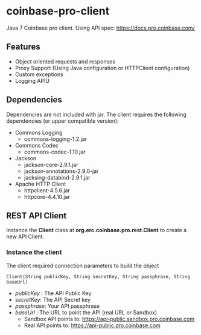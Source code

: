 # coinbase-pro-client

Java 7 Coinbase pro client. Using API spec: https://docs.pro.coinbase.com/



## Features

* Object oriented requests and responses
* Proxy Support (Using Java configuration or HTTPClient configuration)
* Custom exceptions
* Logging APIU

## Dependencies

Dependencies are not included with jar. The client requires the following dependencies (or upper compatible version):

* Commons Logging
    * commons-logging-1.2.jar
* Commons Codec
    * commons-codec-1.10.jar
* Jackson
    * jackson-core-2.9.1.jar
    * jackson-annotations-2.9.0-jar
    * jacksing-databind-2.9.1.jar
* Apache HTTP Client
    * httpclient-4.5.6.jar 
    * httpcore-4.4.10.jar

## REST API Client

Instance the **Client** class at **org.erc.coinbase.pro.rest.Client** to create a new API Client.

### Instance the client
The client required connection parameters to build the object

    Client(String publicKey, String secretKey, String passphrase, String baseUrl)

* _publicKey_ : The API Public Key
* _secretKey_: The API Secret key
* _passphrase_: Your API passphrase
* _baseUrl_ : The URL to point the API (real URL or Sandbox)
    * Sandbox API points to: https://api-public.sandbox.pro.coinbase.com
    * Real API points to: https://api-public.pro.coinbase.com


